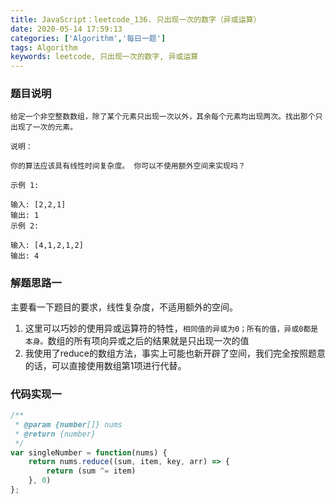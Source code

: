 ```yaml
---
title: JavaScript：leetcode_136. 只出现一次的数字（异或运算）
date: 2020-05-14 17:59:13
categories: ['Algorithm','每日一题']
tags: Algorithm
keywords: leetcode, 只出现一次的数字, 异或运算
---
```


### 题目说明
```
给定一个非空整数数组，除了某个元素只出现一次以外，其余每个元素均出现两次。找出那个只出现了一次的元素。

说明：

你的算法应该具有线性时间复杂度。 你可以不使用额外空间来实现吗？

示例 1:

输入: [2,2,1]
输出: 1
示例 2:

输入: [4,1,2,1,2]
输出: 4
```
<!-- more -->

### 解题思路一
主要看一下题目的要求，线性复杂度，不适用额外的空间。
1. 这里可以巧妙的使用异或运算符的特性，`相同值的异或为0；所有的值，异或0都是本身。`数组的所有项向异或之后的结果就是只出现一次的值
2. 我使用了reduce的数组方法，事实上可能也新开辟了空间，我们完全按照题意的话，可以直接使用数组第1项进行代替。


### 代码实现一
```javascript
/**
 * @param {number[]} nums
 * @return {number}
 */
var singleNumber = function(nums) {
    return nums.reduce((sum, item, key, arr) => {
        return (sum ^= item)
    }, 0)
};
```